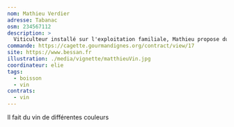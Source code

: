 ```yaml
---
nom: Mathieu Verdier
adresse: Tabanac
osm: 234567112
description: >
  Viticulteur installé sur l'exploitation familiale, Mathieu propose du vin bio
commande: https://cagette.gourmandignes.org/contract/view/17
site: https://www.bessan.fr
illustration: ./media/vignette/matthieuVin.jpg
coordinateur: elie
tags:
  - boisson
  - vin
contrats:
  - vin
---
```


Il fait du vin de différentes couleurs